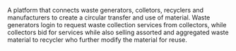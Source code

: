 A platform that connects waste generators, colletors, recyclers and manufacturers to create a circular transfer and use of material. Waste generators login to request waste collection services from collectors, 
while collectors bid for services while also selling assorted and aggregated waste material to recycler who further modify the material for reuse.
